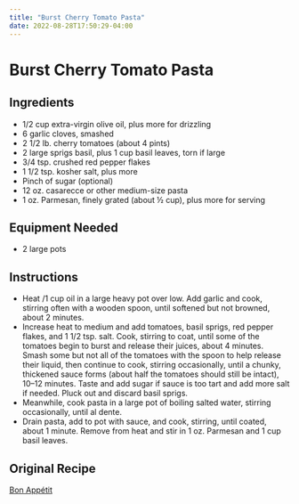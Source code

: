 ```yaml
---
title: "Burst Cherry Tomato Pasta"
date: 2022-08-28T17:50:29-04:00
---
```


# Burst Cherry Tomato Pasta

## Ingredients

- 1/2 cup extra-virgin olive oil, plus more for drizzling
- 6 garlic cloves, smashed
- 2 1/2 lb. cherry tomatoes (about 4 pints)
- 2 large sprigs basil, plus 1 cup basil leaves, torn if large
- 3/4 tsp. crushed red pepper flakes
- 1 1/2 tsp. kosher salt, plus more
- Pinch of sugar (optional)
- 12 oz. casarecce or other medium-size pasta
- 1 oz. Parmesan, finely grated (about ½ cup), plus more for serving

## Equipment Needed

- 2 large pots

## Instructions

- Heat /1 cup oil in a large heavy pot over low. Add garlic and cook, stirring often with a wooden spoon, until softened but not browned, about 2 minutes.
- Increase heat to medium and add tomatoes, basil sprigs, red pepper flakes, and 1 1/2 tsp. salt. Cook, stirring to coat, until some of the tomatoes begin to burst and release their juices, about 4 minutes. Smash some but not all of the tomatoes with the spoon to help release their liquid, then continue to cook, stirring occasionally, until a chunky, thickened sauce forms (about half the tomatoes should still be intact), 10–12 minutes. Taste and add sugar if sauce is too tart and add more salt if needed. Pluck out and discard basil sprigs.
- Meanwhile, cook pasta in a large pot of boiling salted water, stirring occasionally, until al dente.
- Drain pasta, add to pot with sauce, and cook, stirring, until coated, about 1 minute. Remove from heat and stir in 1 oz. Parmesan and 1 cup basil leaves.

## Original Recipe

[Bon Appétit](https://www.bonappetit.com/recipe/burst-cherry-tomato-pasta)